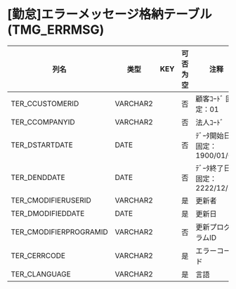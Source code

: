 # [勤怠]エラーメッセージ格納テーブル                                          (TMG_ERRMSG)
| 列名   | 类型   | KEY  | 可否为空 | 注释   |
| ---- | ---- | ---- | ---- | ---- |
|TER_CCUSTOMERID|VARCHAR2||否|顧客ｺｰﾄﾞ                        固定：01                                                       |
|TER_CCOMPANYID|VARCHAR2||否|法人ｺｰﾄﾞ                                                                                    |
|TER_DSTARTDATE|DATE||否|ﾃﾞｰﾀ開始日                       固定：1900/01/01                                               |
|TER_DENDDATE|DATE||否|ﾃﾞｰﾀ終了日                       固定：2222/12/31                                               |
|TER_CMODIFIERUSERID|VARCHAR2||是|更新者                                                                                       |
|TER_DMODIFIEDDATE|DATE||是|更新日                                                                                       |
|TER_CMODIFIERPROGRAMID|VARCHAR2||否|更新プログラムID                                                                                 |
|TER_CERRCODE|VARCHAR2||是|エラーコード                                                                                    |
|TER_CLANGUAGE|VARCHAR2||是|言語                                                                                        |

